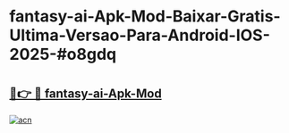 # fantasy-ai-Apk-Mod-Baixar-Gratis-Ultima-Versao-Para-Android-IOS-2025-#o8gdq

# <h2><a href="https://ainizakaria.my?title=fantasy-ai-Apk-Mod&ref=25M">🔗👉 🔴 fantasy-ai-Apk-Mod</a></h2>

[![acn](https://github.com/user-attachments/assets/0f9c940e-d8b0-45ae-aac7-cd30a18b3e1c)](https://ainizakaria.my?title=fantasy-ai-Apk-Mod&ref=25M)

